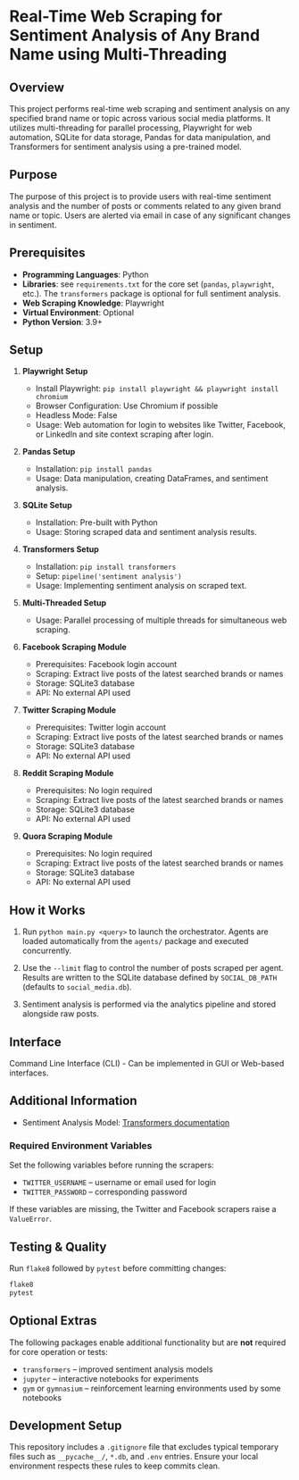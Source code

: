 # Real-Time Web Scraping for Sentiment Analysis of Any Brand Name using Multi-Threading

## Overview

This project performs real-time web scraping and sentiment analysis on any specified brand name or topic across various social media platforms. It utilizes multi-threading for parallel processing, Playwright for web automation, SQLite for data storage, Pandas for data manipulation, and Transformers for sentiment analysis using a pre-trained model.

## Purpose

The purpose of this project is to provide users with real-time sentiment analysis and the number of posts or comments related to any given brand name or topic. Users are alerted via email in case of any significant changes in sentiment.

## Prerequisites

- **Programming Languages**: Python
- **Libraries**: see `requirements.txt` for the core set (`pandas`, `playwright`, etc.).
  The `transformers` package is optional for full sentiment analysis.
- **Web Scraping Knowledge**: Playwright
- **Virtual Environment**: Optional
- **Python Version**: 3.9+

## Setup

1. **Playwright Setup**
    - Install Playwright: `pip install playwright && playwright install chromium`
    - Browser Configuration: Use Chromium if possible
    - Headless Mode: False
    - Usage: Web automation for login to websites like Twitter, Facebook, or LinkedIn and site context scraping after login.

2. **Pandas Setup**
    - Installation: `pip install pandas`
    - Usage: Data manipulation, creating DataFrames, and sentiment analysis.

3. **SQLite Setup**
    - Installation: Pre-built with Python
    - Usage: Storing scraped data and sentiment analysis results.

4. **Transformers Setup**
    - Installation: `pip install transformers`
    - Setup: `pipeline('sentiment analysis')`
    - Usage: Implementing sentiment analysis on scraped text.

5. **Multi-Threaded Setup**
    - Usage: Parallel processing of multiple threads for simultaneous web scraping.

6. **Facebook Scraping Module**
    - Prerequisites: Facebook login account
    - Scraping: Extract live posts of the latest searched brands or names
    - Storage: SQLite3 database
    - API: No external API used

7. **Twitter Scraping Module**
    - Prerequisites: Twitter login account
    - Scraping: Extract live posts of the latest searched brands or names
    - Storage: SQLite3 database
    - API: No external API used

8. **Reddit Scraping Module**
    - Prerequisites: No login required
    - Scraping: Extract live posts of the latest searched brands or names
    - Storage: SQLite3 database
    - API: No external API used

9. **Quora Scraping Module**
    - Prerequisites: No login required
    - Scraping: Extract live posts of the latest searched brands or names
    - Storage: SQLite3 database
    - API: No external API used

## How it Works

1. Run `python main.py <query>` to launch the orchestrator. Agents are loaded automatically from the `agents/` package and executed concurrently.

2. Use the `--limit` flag to control the number of posts scraped per agent. Results are written to the SQLite database defined by `SOCIAL_DB_PATH` (defaults to `social_media.db`).

3. Sentiment analysis is performed via the analytics pipeline and stored alongside raw posts.

## Interface

Command Line Interface (CLI) - Can be implemented in GUI or Web-based interfaces.

## Additional Information

- Sentiment Analysis Model: [Transformers documentation](https://huggingface.co/distilbert-base-uncased-finetuned-sst-2-english)

### Required Environment Variables

Set the following variables before running the scrapers:

- `TWITTER_USERNAME` – username or email used for login
- `TWITTER_PASSWORD` – corresponding password

If these variables are missing, the Twitter and Facebook scrapers raise a `ValueError`.

## Testing & Quality

Run `flake8` followed by `pytest` before committing changes:

```bash
flake8
pytest
```

## Optional Extras

The following packages enable additional functionality but are **not** required
for core operation or tests:

- `transformers` – improved sentiment analysis models
- `jupyter` – interactive notebooks for experiments
- `gym` or `gymnasium` – reinforcement learning environments used by some
  notebooks

## Development Setup

This repository includes a `.gitignore` file that excludes typical temporary files such as `__pycache__/`, `*.db`, and `.env` entries. Ensure your local environment respects these rules to keep commits clean.

